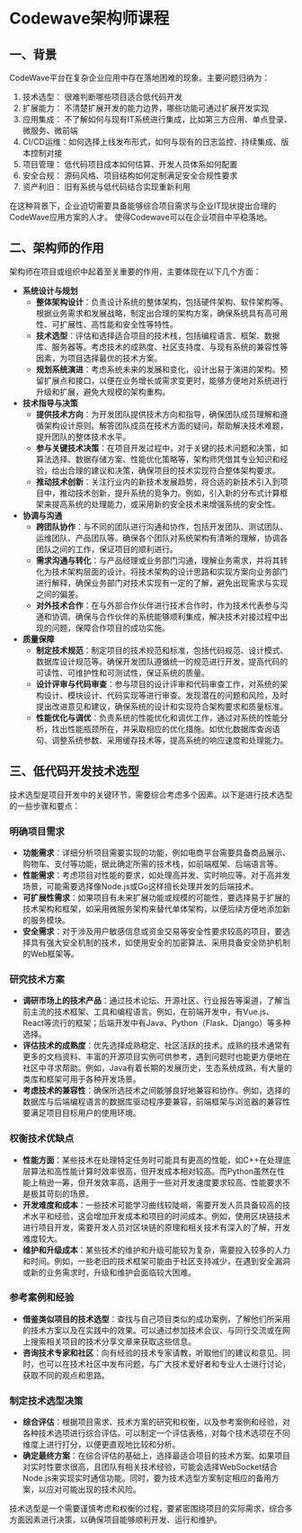 # Codewave架构师课程

## 一、背景
CodeWave平台在复杂企业应用中存在落地困难的现象。主要问题归纳为：

1. 技术选型： 很难判断哪些项目适合低代码开发
2. 扩展能力： 不清楚扩展开发的能力边界，哪些功能可通过扩展开发实现
3. 应用集成： 不了解如何与现有IT系统进行集成，比如第三方应用、单点登录、微服务、微前端
4. CI/CD运维：如何选择上线发布形式，如何与现有的日志监控、持续集成、版本控制对接
5. 项目管理： 低代码项目成本如何估算、开发人员体系如何配置 
6. 安全合规： 源码风格、项目结构如何定制满足安全合规性要求
7. 资产利旧： 旧有系统与低代码结合实现重新利用

在这种背景下，企业迫切需要具备能够综合项目需求与企业IT现状提出合理的CodeWave应用方案的人才。
使得Codewave可以在企业项目中平稳落地。

## 二、架构师的作用
架构师在项目或组织中起着至关重要的作用，主要体现在以下几个方面：
- **系统设计与规划**
    - **整体架构设计**：负责设计系统的整体架构，包括硬件架构、软件架构等。根据业务需求和发展战略，制定出合理的架构方案，确保系统具有高可用性、可扩展性、高性能和安全性等特性。
    - **技术选型**：评估和选择适合项目的技术栈，包括编程语言、框架、数据库、服务器等。考虑技术的成熟度、社区支持度、与现有系统的兼容性等因素，为项目选择最优的技术方案。
    - **规划系统演进**：考虑系统未来的发展和变化，设计出易于演进的架构。预留扩展点和接口，以便在业务增长或需求变更时，能够方便地对系统进行升级和扩展，避免大规模的架构重构。
- **技术指导与决策**
    - **提供技术方向**：为开发团队提供技术方向和指导，确保团队成员理解和遵循架构设计原则。解答团队成员在技术方面的疑问，帮助解决技术难题，提升团队的整体技术水平。
    - **参与关键技术决策**：在项目开发过程中，对于关键的技术问题和决策，如算法选择、数据存储方案、性能优化策略等，架构师凭借其专业知识和经验，给出合理的建议和决策，确保项目的技术实现符合整体架构要求。
    - **推动技术创新**：关注行业内的新技术发展趋势，将合适的新技术引入到项目中，推动技术创新，提升系统的竞争力。例如，引入新的分布式计算框架来提高系统的处理能力，或采用新的安全技术来增强系统的安全性。
- **协调与沟通**
    - **跨团队协作**：与不同的团队进行沟通和协作，包括开发团队、测试团队、运维团队、产品团队等。确保各个团队对系统架构有清晰的理解，协调各团队之间的工作，保证项目的顺利进行。
    - **需求沟通与转化**：与产品经理或业务部门沟通，理解业务需求，并将其转化为技术架构层面的设计。将技术架构的设计思路和实现方案向业务部门进行解释，确保业务部门对技术实现有一定的了解，避免出现需求与实现之间的偏差。
    - **对外技术合作**：在与外部合作伙伴进行技术合作时，作为技术代表参与沟通和协调。确保与合作伙伴的系统能够顺利集成，解决技术对接过程中出现的问题，保障合作项目的成功实施。
- **质量保障**
    - **制定技术规范**：制定项目的技术规范和标准，包括代码规范、设计模式、数据库设计规范等。确保开发团队遵循统一的规范进行开发，提高代码的可读性、可维护性和可测试性，保证系统的质量。
    - **设计评审与代码审查**：参与项目的设计评审和代码审查工作，对系统的架构设计、模块设计、代码实现等进行审查。发现潜在的问题和风险，及时提出改进意见和建议，确保系统的设计和实现符合架构要求和质量标准。
    - **性能优化与调优**：负责系统的性能优化和调优工作，通过对系统的性能分析，找出性能瓶颈所在，并采取相应的优化措施。如优化数据库查询语句、调整系统参数、采用缓存技术等，提高系统的响应速度和处理能力。

## 三、低代码开发技术选型

技术选型是项目开发中的关键环节，需要综合考虑多个因素。以下是进行技术选型的一些步骤和要点：

### 明确项目需求
- **功能需求**：详细分析项目需要实现的功能，例如电商平台需要具备商品展示、购物车、支付等功能，据此确定所需的技术栈，如前端框架、后端语言等。
- **性能需求**：考虑项目对性能的要求，如处理高并发、实时响应等。对于高并发场景，可能需要选择像Node.js或Go这样擅长处理并发的后端技术。
- **可扩展性需求**：如果项目有未来扩展功能或规模的可能性，要选择易于扩展的技术架构和框架，如采用微服务架构来替代单体架构，以便后续方便地添加新的服务模块。
- **安全需求**：对于涉及用户敏感信息或资金交易等安全性要求较高的项目，要选择具有强大安全机制的技术，如使用安全的加密算法、采用具备安全防护机制的Web框架等。

### 研究技术方案
- **调研市场上的技术产品**：通过技术论坛、开源社区、行业报告等渠道，了解当前主流的技术框架、工具和编程语言。例如，在前端开发中，有Vue.js、React等流行的框架；后端开发中有Java、Python（Flask、Django）等多种选择。
- **评估技术的成熟度**：优先选择成熟稳定、社区活跃的技术。成熟的技术通常有更多的文档资料、丰富的开源项目实例可供参考，遇到问题时也能更方便地在社区中寻求帮助。例如，Java有着长期的发展历史，生态系统成熟，有大量的类库和框架可用于各种开发场景。
- **考虑技术的兼容性**：确保所选技术之间能够良好地兼容和协作。例如，选择的数据库与后端编程语言的数据库驱动程序要兼容，前端框架与浏览器的兼容性要满足项目目标用户的使用环境。

### 权衡技术优缺点
- **性能方面**：某些技术在处理特定任务时可能具有更高的性能，如C++在处理底层算法和高性能计算时效率很高，但开发成本相对较高。而Python虽然在性能上稍逊一筹，但开发效率高，适用于一些对开发速度要求较高、性能要求不是极其苛刻的场景。
- **开发难度和成本**：一些技术可能学习曲线较陡峭，需要开发人员具备较高的技术水平和经验，这会增加开发成本和项目的时间成本。例如，使用区块链技术进行项目开发，需要开发人员对区块链的原理和相关技术有深入的了解，开发难度较大。
- **维护和升级成本**：某些技术的维护和升级可能较为复杂，需要投入较多的人力和时间。例如，一些老旧的技术框架可能由于社区支持减少，在遇到安全漏洞或新的业务需求时，升级和维护会面临较大困难。

### 参考案例和经验
- **借鉴类似项目的技术选型**：查找与自己项目类似的成功案例，了解他们所采用的技术方案以及在实践中的效果。可以通过参加技术会议、与同行交流或在网上搜索相关项目的技术分享文章来获取这些信息。
- **咨询技术专家和社区**：向有经验的技术专家请教，听取他们的建议和意见。同时，也可以在技术社区中发布问题，与广大技术爱好者和专业人士进行讨论，获取不同的观点和思路。

### 制定技术选型决策
- **综合评估**：根据项目需求、技术方案的研究和权衡，以及参考案例和经验，对各种技术选项进行综合评估。可以制定一个评估表格，对每个技术选项在不同维度上进行打分，以便更直观地比较和分析。
- **确定最终方案**：在综合评估的基础上，选择最适合项目的技术方案。如果项目对实时性要求很高，且团队有相关技术经验，可能会选择WebSocket结合Node.js来实现实时通信功能。同时，要为技术选型方案制定相应的备用方案，以应对可能出现的技术风险。

技术选型是一个需要谨慎考虑和权衡的过程，要紧密围绕项目的实际需求，综合多方面因素进行决策，以确保项目能够顺利开发、运行和维护。